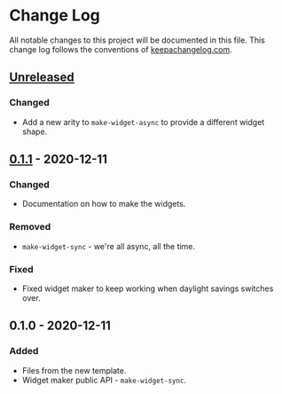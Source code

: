 # Change Log
All notable changes to this project will be documented in this file. This change log follows the conventions of [keepachangelog.com](http://keepachangelog.com/).

## [Unreleased]
### Changed
- Add a new arity to `make-widget-async` to provide a different widget shape.

## [0.1.1] - 2020-12-11
### Changed
- Documentation on how to make the widgets.

### Removed
- `make-widget-sync` - we're all async, all the time.

### Fixed
- Fixed widget maker to keep working when daylight savings switches over.

## 0.1.0 - 2020-12-11
### Added
- Files from the new template.
- Widget maker public API - `make-widget-sync`.

[Unreleased]: https://github.com/your-name/aoc11/compare/0.1.1...HEAD
[0.1.1]: https://github.com/your-name/aoc11/compare/0.1.0...0.1.1
